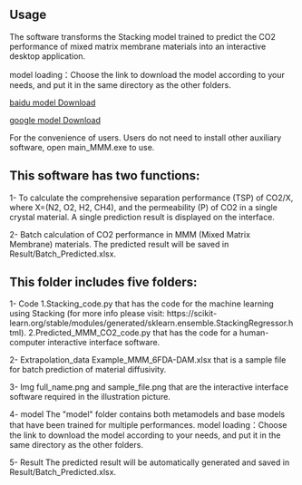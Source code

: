 ## Usage
The software transforms the Stacking model trained to predict the CO2 performance of mixed matrix membrane materials into an interactive desktop application. 

model loading：Choose the link to download the model according to your needs, and put it in the same directory as the other folders.

[baidu model Download](https://pan.baidu.com/s/1_EdVOuzgooXxzp42gO2XXg?pwd=e64n "baidu Download")

[google model Download](https://drive.google.com/drive/folders/1yNaaLnRT4eSF_VBBlVbIf4eqNj_duuLx?usp=drive_link) 

For the convenience of users. Users do not need to install other auxiliary software, open main_MMM.exe to use.

## This software has two functions: 
1- To calculate the comprehensive separation performance (TSP) of CO2/X, where X=(N2, O2, H2, CH4), and the permeability (P) of CO2 in a single crystal material.
   A single prediction result is displayed on the interface.
   
2- Batch calculation of CO2 performance in MMM (Mixed Matrix Membrane) materials.
   The predicted result will be saved in Result/Batch_Predicted.xlsx.

## This folder includes five folders:
1- Code
     1.Stacking_code.py that has the code for the machine learning using Stacking (for more info please visit: https://scikit- 
      learn.org/stable/modules/generated/sklearn.ensemble.StackingRegressor.html).
      2.Predicted_MMM_CO2_code.py that has the code for a human-computer interactive interface software.

2- Extrapolation_data
     Example_MMM_6FDA-DAM.xlsx that is a sample file for batch prediction of material diffusivity.

3- Img 
     full_name.png and sample_file.png that are the interactive interface software required in the illustration picture. 
 
4- model
     The "model" folder contains both metamodels and base models that have been trained for multiple performances.
     model loading：Choose the link to download the model according to your needs, and put it in the same directory as the other folders.
     
5- Result 
     The predicted result will be automatically generated and saved in Result/Batch_Predicted.xlsx.
